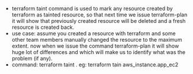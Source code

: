 - terraform taint command is used to mark any resource created by terraform as tainted resource, so that next time we issue terraform-plan it will show that previously created resource will be deleted and a fresh resource is created back.
- use case: assume you created a resource with terraform and some other team members manually changed the resource to the maximum extent. now when we issue the command terraform-plan it will show huge lot of differences and which will make us to identify what was the problem (if any).
- command: terraform taint <resource-name>.<local-name>
eg: terraform tain aws_instance.app_ec2